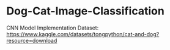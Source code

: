 # Dog-Cat-Image-Classification
CNN Model Implementation
Dataset: https://www.kaggle.com/datasets/tongpython/cat-and-dog?resource=download
